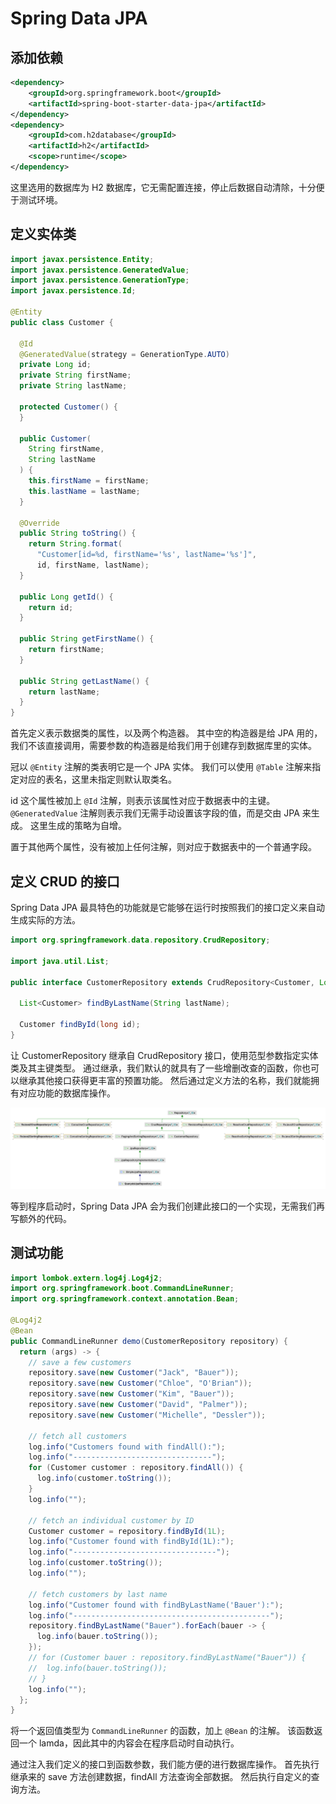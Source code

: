 # Spring Data JPA

## 添加依赖

```xml
<dependency>
    <groupId>org.springframework.boot</groupId>
    <artifactId>spring-boot-starter-data-jpa</artifactId>
</dependency>
<dependency>
    <groupId>com.h2database</groupId>
    <artifactId>h2</artifactId>
    <scope>runtime</scope>
</dependency>
```

这里选用的数据库为 H2 数据库，它无需配置连接，停止后数据自动清除，十分便于测试环境。

## 定义实体类

```java
import javax.persistence.Entity;
import javax.persistence.GeneratedValue;
import javax.persistence.GenerationType;
import javax.persistence.Id;

@Entity
public class Customer {

  @Id
  @GeneratedValue(strategy = GenerationType.AUTO)
  private Long id;
  private String firstName;
  private String lastName;

  protected Customer() {
  }

  public Customer(
    String firstName,
    String lastName
  ) {
    this.firstName = firstName;
    this.lastName = lastName;
  }

  @Override
  public String toString() {
    return String.format(
      "Customer[id=%d, firstName='%s', lastName='%s']",
      id, firstName, lastName);
  }

  public Long getId() {
    return id;
  }

  public String getFirstName() {
    return firstName;
  }

  public String getLastName() {
    return lastName;
  }
}
```

首先定义表示数据类的属性，以及两个构造器。
其中空的构造器是给 JPA 用的，我们不该直接调用，需要参数的构造器是给我们用于创建存到数据库里的实体。

冠以 `@Entity` 注解的类表明它是一个 JPA 实体。
我们可以使用 `@Table` 注解来指定对应的表名，这里未指定则默认取类名。

id 这个属性被加上 `@Id` 注解，则表示该属性对应于数据表中的主键。
`@GeneratedValue` 注解则表示我们无需手动设置该字段的值，而是交由 JPA 来生成。
这里生成的策略为自增。

置于其他两个属性，没有被加上任何注解，则对应于数据表中的一个普通字段。

## 定义 CRUD 的接口

Spring Data JPA 最具特色的功能就是它能够在运行时按照我们的接口定义来自动生成实际的方法。

```java
import org.springframework.data.repository.CrudRepository;

import java.util.List;

public interface CustomerRepository extends CrudRepository<Customer, Long> {

  List<Customer> findByLastName(String lastName);

  Customer findById(long id);
}
```

让 CustomerRepository 继承自 CrudRepository 接口，使用范型参数指定实体类及其主键类型。
通过继承，我们默认的就具有了一些增删改查的函数，你也可以继承其他接口获得更丰富的预置功能。
然后通过定义方法的名称，我们就能拥有对应功能的数据库操作。

![](../images/Repository.png)

等到程序启动时，Spring Data JPA 会为我们创建此接口的一个实现，无需我们再写额外的代码。

## 测试功能

```java
import lombok.extern.log4j.Log4j2;
import org.springframework.boot.CommandLineRunner;
import org.springframework.context.annotation.Bean;

@Log4j2
@Bean
public CommandLineRunner demo(CustomerRepository repository) {
  return (args) -> {
    // save a few customers
    repository.save(new Customer("Jack", "Bauer"));
    repository.save(new Customer("Chloe", "O'Brian"));
    repository.save(new Customer("Kim", "Bauer"));
    repository.save(new Customer("David", "Palmer"));
    repository.save(new Customer("Michelle", "Dessler"));

    // fetch all customers
    log.info("Customers found with findAll():");
    log.info("-------------------------------");
    for (Customer customer : repository.findAll()) {
      log.info(customer.toString());
    }
    log.info("");

    // fetch an individual customer by ID
    Customer customer = repository.findById(1L);
    log.info("Customer found with findById(1L):");
    log.info("--------------------------------");
    log.info(customer.toString());
    log.info("");

    // fetch customers by last name
    log.info("Customer found with findByLastName('Bauer'):");
    log.info("--------------------------------------------");
    repository.findByLastName("Bauer").forEach(bauer -> {
      log.info(bauer.toString());
    });
    // for (Customer bauer : repository.findByLastName("Bauer")) {
    //  log.info(bauer.toString());
    // }
    log.info("");
  };
}
```

将一个返回值类型为 `CommandLineRunner` 的函数，加上 `@Bean` 的注解。
该函数返回一个 lamda，因此其中的内容会在程序启动时自动执行。

通过注入我们定义的接口到函数参数，我们能方便的进行数据库操作。
首先执行继承来的 save 方法创建数据，findAll 方法查询全部数据。
然后执行自定义的查询方法。

